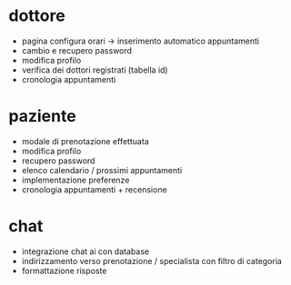 # dottore
- pagina configura orari -> inserimento automatico appuntamenti
- cambio e recupero password
- modifica profilo
- verifica dei dottori registrati (tabella id)
- cronologia appuntamenti

# paziente
- modale di prenotazione effettuata
- modifica profilo
- recupero password
- elenco calendario / prossimi appuntamenti
- implementazione preferenze
- cronologia appuntamenti + recensione

# chat
- integrazione chat ai con database
- indirizzamento verso prenotazione / specialista con filtro di categoria
- formattazione risposte



